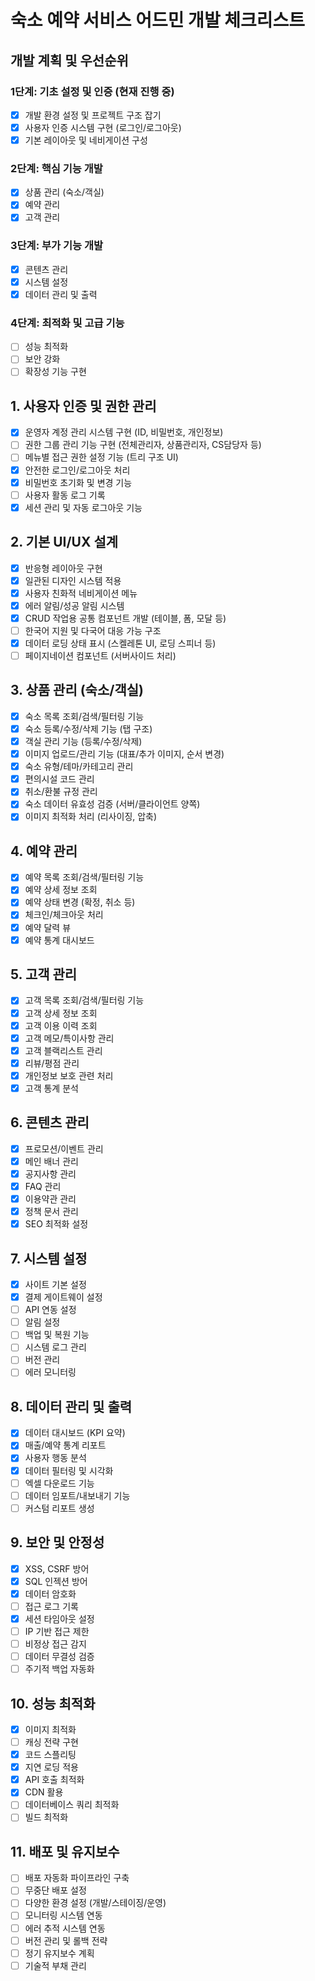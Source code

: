 # 숙소 예약 서비스 어드민 개발 체크리스트

## 개발 계획 및 우선순위

### 1단계: 기초 설정 및 인증 (현재 진행 중)
- [x] 개발 환경 설정 및 프로젝트 구조 잡기
- [x] 사용자 인증 시스템 구현 (로그인/로그아웃)
- [x] 기본 레이아웃 및 네비게이션 구성

### 2단계: 핵심 기능 개발
- [x] 상품 관리 (숙소/객실)
- [x] 예약 관리
- [x] 고객 관리

### 3단계: 부가 기능 개발
- [x] 콘텐츠 관리
- [x] 시스템 설정
- [x] 데이터 관리 및 출력

### 4단계: 최적화 및 고급 기능
- [ ] 성능 최적화
- [ ] 보안 강화
- [ ] 확장성 기능 구현

## 1. 사용자 인증 및 권한 관리
- [x] 운영자 계정 관리 시스템 구현 (ID, 비밀번호, 개인정보)
- [ ] 권한 그룹 관리 기능 구현 (전체관리자, 상품관리자, CS담당자 등)
- [ ] 메뉴별 접근 권한 설정 기능 (트리 구조 UI)
- [x] 안전한 로그인/로그아웃 처리
- [x] 비밀번호 초기화 및 변경 기능
- [ ] 사용자 활동 로그 기록
- [x] 세션 관리 및 자동 로그아웃 기능

## 2. 기본 UI/UX 설계
- [x] 반응형 레이아웃 구현
- [x] 일관된 디자인 시스템 적용
- [x] 사용자 친화적 네비게이션 메뉴
- [x] 에러 알림/성공 알림 시스템
- [x] CRUD 작업용 공통 컴포넌트 개발 (테이블, 폼, 모달 등)
- [ ] 한국어 지원 및 다국어 대응 가능 구조
- [x] 데이터 로딩 상태 표시 (스켈레톤 UI, 로딩 스피너 등)
- [ ] 페이지네이션 컴포넌트 (서버사이드 처리)

## 3. 상품 관리 (숙소/객실)
- [x] 숙소 목록 조회/검색/필터링 기능
- [x] 숙소 등록/수정/삭제 기능 (탭 구조)
- [x] 객실 관리 기능 (등록/수정/삭제)
- [x] 이미지 업로드/관리 기능 (대표/추가 이미지, 순서 변경)
- [x] 숙소 유형/테마/카테고리 관리
- [x] 편의시설 코드 관리
- [x] 취소/환불 규정 관리
- [x] 숙소 데이터 유효성 검증 (서버/클라이언트 양쪽)
- [x] 이미지 최적화 처리 (리사이징, 압축)

## 4. 예약 관리
- [x] 예약 목록 조회/검색/필터링 기능
- [x] 예약 상세 정보 조회
- [x] 예약 상태 변경 (확정, 취소 등)
- [x] 체크인/체크아웃 처리
- [x] 예약 달력 뷰
- [x] 예약 통계 대시보드

## 5. 고객 관리
- [x] 고객 목록 조회/검색/필터링 기능
- [x] 고객 상세 정보 조회
- [x] 고객 이용 이력 조회
- [x] 고객 메모/특이사항 관리
- [x] 고객 블랙리스트 관리
- [x] 리뷰/평점 관리
- [x] 개인정보 보호 관련 처리
- [x] 고객 통계 분석

## 6. 콘텐츠 관리
- [x] 프로모션/이벤트 관리
- [x] 메인 배너 관리
- [x] 공지사항 관리
- [x] FAQ 관리
- [x] 이용약관 관리
- [x] 정책 문서 관리
- [x] SEO 최적화 설정

## 7. 시스템 설정
- [x] 사이트 기본 설정
- [x] 결제 게이트웨이 설정
- [ ] API 연동 설정
- [ ] 알림 설정
- [ ] 백업 및 복원 기능
- [ ] 시스템 로그 관리
- [ ] 버전 관리
- [ ] 에러 모니터링

## 8. 데이터 관리 및 출력
- [x] 데이터 대시보드 (KPI 요약)
- [x] 매출/예약 통계 리포트
- [x] 사용자 행동 분석
- [x] 데이터 필터링 및 시각화
- [ ] 엑셀 다운로드 기능
- [ ] 데이터 임포트/내보내기 기능
- [ ] 커스텀 리포트 생성

## 9. 보안 및 안정성
- [x] XSS, CSRF 방어
- [x] SQL 인젝션 방어
- [x] 데이터 암호화
- [ ] 접근 로그 기록
- [x] 세션 타임아웃 설정
- [ ] IP 기반 접근 제한
- [ ] 비정상 접근 감지
- [ ] 데이터 무결성 검증
- [ ] 주기적 백업 자동화

## 10. 성능 최적화
- [x] 이미지 최적화
- [ ] 캐싱 전략 구현
- [x] 코드 스플리팅
- [x] 지연 로딩 적용
- [x] API 호출 최적화
- [x] CDN 활용
- [ ] 데이터베이스 쿼리 최적화
- [ ] 빌드 최적화

## 11. 배포 및 유지보수
- [ ] 배포 자동화 파이프라인 구축
- [ ] 무중단 배포 설정
- [ ] 다양한 환경 설정 (개발/스테이징/운영)
- [ ] 모니터링 시스템 연동
- [ ] 에러 추적 시스템 연동
- [ ] 버전 관리 및 롤백 전략
- [ ] 정기 유지보수 계획
- [ ] 기술적 부채 관리 